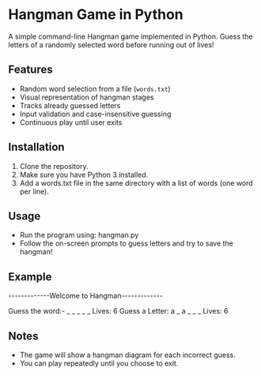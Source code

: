 # Hangman Game in Python

A simple command-line Hangman game implemented in Python. Guess the letters of a randomly selected word before running out of lives!

## Features
- Random word selection from a file (`words.txt`)
- Visual representation of hangman stages
- Tracks already guessed letters
- Input validation and case-insensitive guessing
- Continuous play until user exits

## Installation
1. Clone the repository.
2. Make sure you have Python 3 installed.
3. Add a words.txt file in the same directory with a list of words (one word per line).

## Usage

- Run the program using: hangman.py
- Follow the on-screen prompts to guess letters and try to save the hangman!

## Example
-------------Welcome to Hangman-------------

Guess the word:-  _ _ _ _ _
Lives: 6
Guess a Letter: a
_ a _ _ _
Lives: 6

## Notes
- The game will show a hangman diagram for each incorrect guess.
- You can play repeatedly until you choose to exit.
